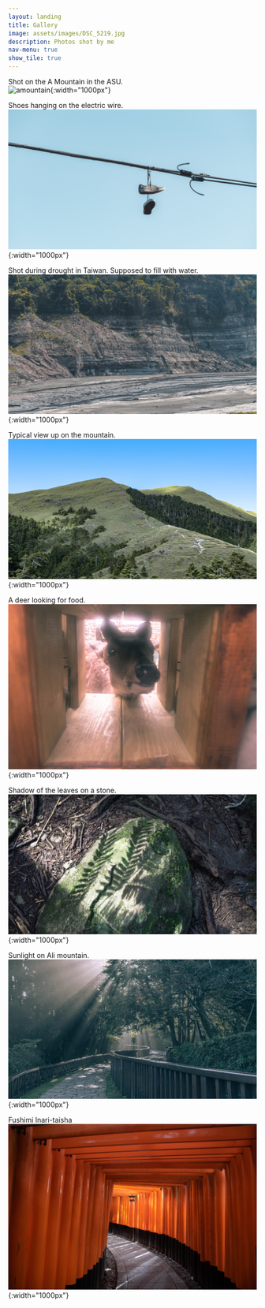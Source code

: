 ```yaml
---
layout: landing
title: Gallery
image: assets/images/DSC_5219.jpg
description: Photos shot by me
nav-menu: true
show_tile: true
---
```


Shot on the A Mountain in the ASU. <br />
![amountain](/assets/images/DSC_8479.jpg){:width="1000px"}

Shoes hanging on the electric wire. <br />
![shoes](/assets/images/DSC_8290.jpg){:width="1000px"}

Shot during drought in Taiwan. Supposed to fill with water. <br />
![drought](/assets/images/DSC_7094.jpg){:width="1000px"}
 
Typical view up on the mountain. <br />
![mountain](/assets/images/banner.jpg){:width="1000px"}

A deer looking for food. <br />
![deer](/assets/images/DSC_4542.jpg){:width="1000px"}

Shadow of the leaves on a stone. <br />
![shadow](/assets/images/DSC_4840.jpg){:width="1000px"}

Sunlight on Ali mountain. <br />
![sunlight](/assets/images/DSC_5219.jpg){:width="1000px"}

Fushimi Inari-taisha <br />
![shrine](/assets/images/IMG_4210.jpg){:width="1000px"}


